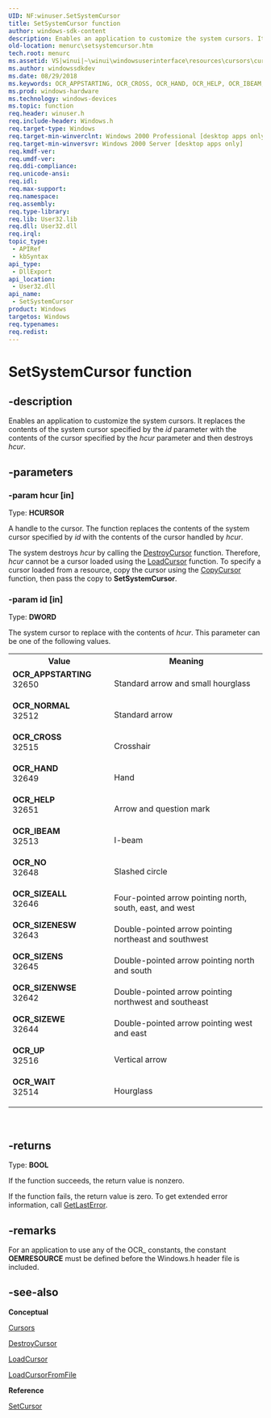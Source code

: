 ```yaml
---
UID: NF:winuser.SetSystemCursor
title: SetSystemCursor function
author: windows-sdk-content
description: Enables an application to customize the system cursors. It replaces the contents of the system cursor specified by the id parameter with the contents of the cursor specified by the hcur parameter and then destroys hcur.
old-location: menurc\setsystemcursor.htm
tech.root: menurc
ms.assetid: VS|winui|~\winui\windowsuserinterface\resources\cursors\cursorreference\cursorfunctions\setsystemcursor.htm
ms.author: windowssdkdev
ms.date: 08/29/2018
ms.keywords: OCR_APPSTARTING, OCR_CROSS, OCR_HAND, OCR_HELP, OCR_IBEAM, OCR_NO, OCR_NORMAL, OCR_SIZEALL, OCR_SIZENESW, OCR_SIZENS, OCR_SIZENWSE, OCR_SIZEWE, OCR_UP, OCR_WAIT, SetSystemCursor, SetSystemCursor function [Menus and Other Resources], _win32_SetSystemCursor, _win32_setsystemcursor_cpp, menurc.setsystemcursor, winui._win32_setsystemcursor, winuser/SetSystemCursor
ms.prod: windows-hardware
ms.technology: windows-devices
ms.topic: function
req.header: winuser.h
req.include-header: Windows.h
req.target-type: Windows
req.target-min-winverclnt: Windows 2000 Professional [desktop apps only]
req.target-min-winversvr: Windows 2000 Server [desktop apps only]
req.kmdf-ver: 
req.umdf-ver: 
req.ddi-compliance: 
req.unicode-ansi: 
req.idl: 
req.max-support: 
req.namespace: 
req.assembly: 
req.type-library: 
req.lib: User32.lib
req.dll: User32.dll
req.irql: 
topic_type:
 - APIRef
 - kbSyntax
api_type:
 - DllExport
api_location:
 - User32.dll
api_name:
 - SetSystemCursor
product: Windows
targetos: Windows
req.typenames: 
req.redist: 
---
```


# SetSystemCursor function


## -description


Enables an application to customize the system cursors. It replaces the contents of the system cursor specified by the <i>id</i> parameter with the contents of the cursor specified by the <i>hcur</i> parameter and then destroys <i>hcur</i>. 


## -parameters




### -param hcur [in]

Type: <b>HCURSOR</b>

A handle to the cursor. The function replaces the contents of the system cursor specified by <i>id</i> with the contents of the cursor handled by <i>hcur</i>.

The system destroys <i>hcur</i> by calling the <a href="https://msdn.microsoft.com/fee6d837-9fc7-4ea6-b5d7-3889a64ccdea">DestroyCursor</a> function. Therefore, <i>hcur</i> cannot be a cursor loaded using the <a href="https://msdn.microsoft.com/302f9238-4b03-4688-8b9b-a598beffb575">LoadCursor</a> function. To specify a cursor loaded from a resource, copy the cursor using the <a href="https://msdn.microsoft.com/2ae1ee3e-5114-4712-a2a8-b413b83bb58c">CopyCursor</a> function, then pass the copy to <b>SetSystemCursor</b>.


### -param id [in]

Type: <b>DWORD</b>

The system cursor to replace with the contents of <i>hcur</i>. This parameter can be one of the following values. 

<table>
<tr>
<th>Value</th>
<th>Meaning</th>
</tr>
<tr>
<td width="40%"><a id="OCR_APPSTARTING"></a><a id="ocr_appstarting"></a><dl>
<dt><b>OCR_APPSTARTING</b></dt>
<dt>32650</dt>
</dl>
</td>
<td width="60%">
Standard arrow and small hourglass

</td>
</tr>
<tr>
<td width="40%"><a id="OCR_NORMAL"></a><a id="ocr_normal"></a><dl>
<dt><b>OCR_NORMAL</b></dt>
<dt>32512</dt>
</dl>
</td>
<td width="60%">
Standard arrow

</td>
</tr>
<tr>
<td width="40%"><a id="OCR_CROSS"></a><a id="ocr_cross"></a><dl>
<dt><b>OCR_CROSS</b></dt>
<dt>32515</dt>
</dl>
</td>
<td width="60%">
Crosshair

</td>
</tr>
<tr>
<td width="40%"><a id="OCR_HAND"></a><a id="ocr_hand"></a><dl>
<dt><b>OCR_HAND</b></dt>
<dt>32649</dt>
</dl>
</td>
<td width="60%">
Hand

</td>
</tr>
<tr>
<td width="40%"><a id="OCR_HELP"></a><a id="ocr_help"></a><dl>
<dt><b>OCR_HELP</b></dt>
<dt>32651</dt>
</dl>
</td>
<td width="60%">
Arrow and question mark

</td>
</tr>
<tr>
<td width="40%"><a id="OCR_IBEAM"></a><a id="ocr_ibeam"></a><dl>
<dt><b>OCR_IBEAM</b></dt>
<dt>32513</dt>
</dl>
</td>
<td width="60%">
I-beam

</td>
</tr>
<tr>
<td width="40%"><a id="OCR_NO"></a><a id="ocr_no"></a><dl>
<dt><b>OCR_NO</b></dt>
<dt>32648</dt>
</dl>
</td>
<td width="60%">
Slashed circle

</td>
</tr>
<tr>
<td width="40%"><a id="OCR_SIZEALL"></a><a id="ocr_sizeall"></a><dl>
<dt><b>OCR_SIZEALL</b></dt>
<dt>32646</dt>
</dl>
</td>
<td width="60%">
Four-pointed arrow pointing north, south, east, and west

</td>
</tr>
<tr>
<td width="40%"><a id="OCR_SIZENESW"></a><a id="ocr_sizenesw"></a><dl>
<dt><b>OCR_SIZENESW</b></dt>
<dt>32643</dt>
</dl>
</td>
<td width="60%">
Double-pointed arrow pointing northeast and southwest

</td>
</tr>
<tr>
<td width="40%"><a id="OCR_SIZENS"></a><a id="ocr_sizens"></a><dl>
<dt><b>OCR_SIZENS</b></dt>
<dt>32645</dt>
</dl>
</td>
<td width="60%">
Double-pointed arrow pointing north and south

</td>
</tr>
<tr>
<td width="40%"><a id="OCR_SIZENWSE"></a><a id="ocr_sizenwse"></a><dl>
<dt><b>OCR_SIZENWSE</b></dt>
<dt>32642</dt>
</dl>
</td>
<td width="60%">
Double-pointed arrow pointing northwest and southeast

</td>
</tr>
<tr>
<td width="40%"><a id="OCR_SIZEWE"></a><a id="ocr_sizewe"></a><dl>
<dt><b>OCR_SIZEWE</b></dt>
<dt>32644</dt>
</dl>
</td>
<td width="60%">
Double-pointed arrow pointing west and east

</td>
</tr>
<tr>
<td width="40%"><a id="OCR_UP"></a><a id="ocr_up"></a><dl>
<dt><b>OCR_UP</b></dt>
<dt>32516</dt>
</dl>
</td>
<td width="60%">
Vertical arrow

</td>
</tr>
<tr>
<td width="40%"><a id="OCR_WAIT"></a><a id="ocr_wait"></a><dl>
<dt><b>OCR_WAIT</b></dt>
<dt>32514</dt>
</dl>
</td>
<td width="60%">
Hourglass

</td>
</tr>
</table>
 


## -returns



Type: <b>BOOL</b>

If the function succeeds, the return value is nonzero.

If the function fails, the return value is zero. To get extended error information, call <a href="https://msdn.microsoft.com/d852e148-985c-416f-a5a7-27b6914b45d4">GetLastError</a>.




## -remarks



For an application to use any of the OCR_ constants, the constant <b>OEMRESOURCE</b> must be defined before the Windows.h header file is included.




## -see-also




<b>Conceptual</b>



<a href="https://msdn.microsoft.com/d24e21f2-224d-4f32-aa0b-70844e3628ad">Cursors</a>



<a href="https://msdn.microsoft.com/fee6d837-9fc7-4ea6-b5d7-3889a64ccdea">DestroyCursor</a>



<a href="https://msdn.microsoft.com/302f9238-4b03-4688-8b9b-a598beffb575">LoadCursor</a>



<a href="https://msdn.microsoft.com/3b44be8d-5a68-4b0f-ba86-7a0decf01c5a">LoadCursorFromFile</a>



<b>Reference</b>



<a href="https://msdn.microsoft.com/69bb9f90-5366-4141-97b6-57e41b774614">SetCursor</a>
 

 

